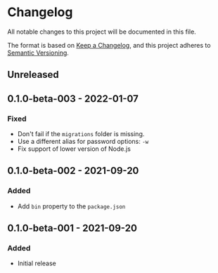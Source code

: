 # Changelog
All notable changes to this project will be documented in this file.

The format is based on [Keep a Changelog](https://keepachangelog.com/en/1.0.0/),
and this project adheres to [Semantic Versioning](https://semver.org/spec/v2.0.0.html).

## Unreleased

## 0.1.0-beta-003 - 2022-01-07

### Fixed

* Don't fail if the `migrations` folder is missing.
* Use a different alias for password options: `-w`
* Fix support of lower version of Node.js

## 0.1.0-beta-002 - 2021-09-20

### Added

* Add `bin` property to the `package.json`

## 0.1.0-beta-001 - 2021-09-20

### Added

* Initial release

